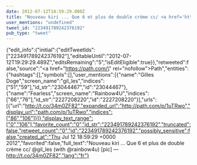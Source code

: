 ```yaml
---
date: 2012-07-12T18:59:29.000Z
title: "Nouveau kiri ... Que 6 et plus de double crème cc/ <a href='http://twitter.com/gil_les'>@gil_les</a> (with <a href='http://twitter.com/rainbow4u'>@rainbow4u</a>) [pic] — http://t.co/34m0ZF82″"
user_mentions: "undefined"
tweet_id: "223491789242376192"
pub_type: "tweet"
---
```

{"edit_info":{"initial":{"editTweetIds":["223491789242376192"],"editableUntil":"2012-07-12T19:29:29.489Z","editsRemaining":"5","isEditEligible":true}},"retweeted":false,"source":"<a href=\"https://path.com/\" rel=\"nofollow\">Path</a>","entities":{"hashtags":[],"symbols":[],"user_mentions":[{"name":"Gilles Doge","screen_name":"gil_les","indices":["51","59"],"id_str":"23044467","id":"23044467"},{"name":"Fearless","screen_name":"Rainbow4U","indices":["66","76"],"id_str":"2227208220","id":"2227208220"}],"urls":[{"url":"http://t.co/34m0ZF82","expanded_url":"http://path.com/p/1uTRwo","display_url":"path.com/p/1uTRwo","indices":["86","106"]}]},"display_text_range":["0","106"],"favorite_count":"0","id_str":"223491789242376192","truncated":false,"retweet_count":"0","id":"223491789242376192","possibly_sensitive":false,"created_at":"Thu Jul 12 18:59:29 +0000 2012","favorited":false,"full_text":"Nouveau kiri ... Que 6 et plus de double crème cc/ @gil_les (with @rainbow4u) [pic] — http://t.co/34m0ZF82","lang":"fr"}
